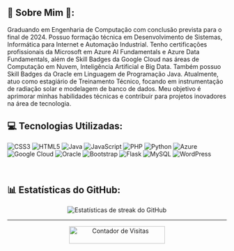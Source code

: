 ## 💫 Sobre Mim 👋:
Graduando em Engenharia de Computação com conclusão prevista para o final de 2024. Possuo formação técnica em Desenvolvimento de Sistemas, Informática para Internet e Automação Industrial. Tenho certificações profissionais da Microsoft em Azure AI Fundamentals e Azure Data Fundamentals, além de Skill Badges da Google Cloud nas áreas de Computação em Nuvem, Inteligência Artificial e Big Data. Também possuo Skill Badges da Oracle em Linguagem de Programação Java. Atualmente, atuo como estagiário de Treinamento Técnico, focando em instrumentação de radiação solar e modelagem de banco de dados. Meu objetivo é aprimorar minhas habilidades técnicas e contribuir para projetos inovadores na área de tecnologia.

## 💻 Tecnologias Utilizadas:
![CSS3](https://img.shields.io/badge/css3-%231572B6.svg?style=for-the-badge&logo=css3&logoColor=white) 
![HTML5](https://img.shields.io/badge/html5-%23E34F26.svg?style=for-the-badge&logo=html5&logoColor=white) 
![Java](https://img.shields.io/badge/java-%23ED8B00.svg?style=for-the-badge&logo=java&logoColor=white) 
![JavaScript](https://img.shields.io/badge/javascript-%23323330.svg?style=for-the-badge&logo=javascript&logoColor=%23F7DF1E) 
![PHP](https://img.shields.io/badge/php-%23777BB4.svg?style=for-the-badge&logo=php&logoColor=white) 
![Python](https://img.shields.io/badge/python-3670A0?style=for-the-badge&logo=python&logoColor=ffdd54) 
![Azure](https://img.shields.io/badge/azure-%230072C6.svg?style=for-the-badge&logo=azure-devops&logoColor=white) 
![Google Cloud](https://img.shields.io/badge/Google%20Cloud-%234285F4.svg?style=for-the-badge&logo=google-cloud&logoColor=white) 
![Oracle](https://img.shields.io/badge/Oracle-F80000?style=for-the-badge&logo=oracle&logoColor=white) 
![Bootstrap](https://img.shields.io/badge/bootstrap-%23563D7C.svg?style=for-the-badge&logo=bootstrap&logoColor=white) 
![Flask](https://img.shields.io/badge/flask-%23000.svg?style=for-the-badge&logo=flask&logoColor=white) 
![MySQL](https://img.shields.io/badge/mysql-%2300f.svg?style=for-the-badge&logo=mysql&logoColor=white) 
![WordPress](https://img.shields.io/badge/WordPress-%23117AC9.svg?style=for-the-badge&logo=wordpress&logoColor=white)


<br>

## 📊 Estatísticas do GitHub:

<p align="center">
  <img src="https://github-readme-streak-stats.herokuapp.com/?user=CarlosGabrielModesto&theme=react&hide_border=false" alt="Estatísticas de streak do GitHub" />
</p>

---
<div align="center">
    <a href="https://visitcount.itsvg.in/api?id=CarlosGabrielModesto&icon=0&color=0">
        <img src="https://visitcount.itsvg.in/api?id=CarlosGabrielModesto&icon=0&color=0" alt="Contador de Visitas" style="width: 220px; height: 40px;">
    </a>
</div>

<!-- Proudly created with GPRM ( https://gprm.itsvg.in ) -->
